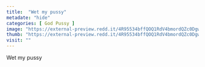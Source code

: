 ```yaml
---
title:  "Wet my pussy"
metadate: "hide"
categories: [ God Pussy ]
image: "https://external-preview.redd.it/4R95534bffQOQ1RdV4bmordQZc0DgwOREhwJt7Vb_w8.jpg?auto=webp&s=f576b9f3d0985e634e83d93d43e2a89709b29b5b"
thumb: "https://external-preview.redd.it/4R95534bffQOQ1RdV4bmordQZc0DgwOREhwJt7Vb_w8.jpg?width=960&crop=smart&auto=webp&s=3417d8063070334a12babfdac8e8514a9040c2c8"
visit: ""
---
```

Wet my pussy
